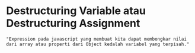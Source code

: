 # Destructuring Variable atau Destructuring Assignment

    "Expression pada javascript yang membuat kita dapat membongkar nilai dari array atau properti dari Object kedalah variabel yang terpisah."
